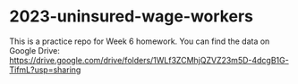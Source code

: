 # 2023-uninsured-wage-workers
 
This is a practice repo for Week 6 homework.
You can find the data on Google Drive: https://drive.google.com/drive/folders/1WLf3ZCMhjQZVZ23m5D-4dcgB1G-TifmL?usp=sharing

